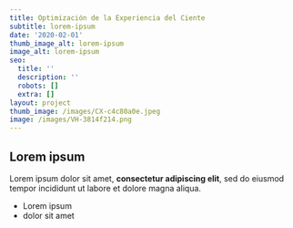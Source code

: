 ```yaml
---
title: Optimización de la Experiencia del Ciente
subtitle: lorem-ipsum
date: '2020-02-01'
thumb_image_alt: lorem-ipsum
image_alt: lorem-ipsum
seo:
  title: ''
  description: ''
  robots: []
  extra: []
layout: project
thumb_image: /images/CX-c4c80a0e.jpeg
image: /images/VH-3814f214.png
---
```

## Lorem ipsum

Lorem ipsum dolor sit amet, **consectetur adipiscing elit**, sed do eiusmod tempor incididunt ut labore et dolore magna aliqua.

- Lorem ipsum
- dolor sit amet